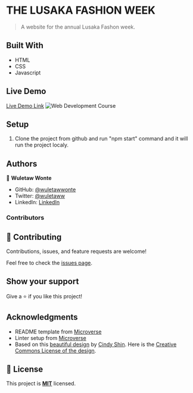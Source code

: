 # THE LUSAKA FASHION WEEK

> A website for the annual Lusaka Fashon week. 


## Built With

- HTML
- CSS
- Javascript

## Live Demo
[Live Demo Link](https://wuletawwonte.github.io/web-development-course)
![Web Development Course](https://user-images.githubusercontent.com/12524453/157881717-9fae4966-65b1-41a7-92ca-ba04deeed176.png)

## Setup

1. Clone the project from github and run "npm start" command and it will run the project localy.


## Authors

👤 **Wuletaw Wonte**

- GitHub: [@wuletawwonte](https://github.com/wuletawwonte)
- Twitter: [@wuletaww](https://twitter.com/wuletaww)
- LinkedIn: [LinkedIn](https://linkedin.com/in/wuletaw-wonte)
### Contributors


## 🤝 Contributing

Contributions, issues, and feature requests are welcome!

Feel free to check the [issues page](../../issues/).

## Show your support

Give a ⭐️ if you like this project!

## Acknowledgments

- README template from [Microverse](https://github.com/microverseinc/readme-template)
- Linter setup from [Microverse](https://github.com/microverseinc/linters-config/tree/master/html-css)
- Based on this [beautiful design](<https://www.behance.net/gallery/29845175/CC-Global-Summit-2015>) by [Cindy Shin](<https://www.behance.net/adagio07>). Here is the [Creative Commons License of the design](<https://creativecommons.org/licenses/by-nc/4.0/>). 

## 📝 License

This project is **[MIT](./LICENSE.md)** licensed.
